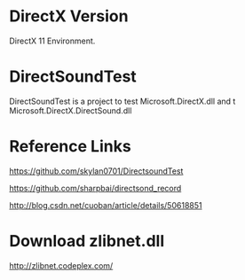 # DirectX Version
DirectX 11 Environment.
# DirectSoundTest

DirectSoundTest is a project to test Microsoft.DirectX.dll and t Microsoft.DirectX.DirectSound.dll

# Reference Links

https://github.com/skylan0701/DirectsoundTest

https://github.com/sharpbai/directsond_record

http://blog.csdn.net/cuoban/article/details/50618851

# Download zlibnet.dll 

http://zlibnet.codeplex.com/
